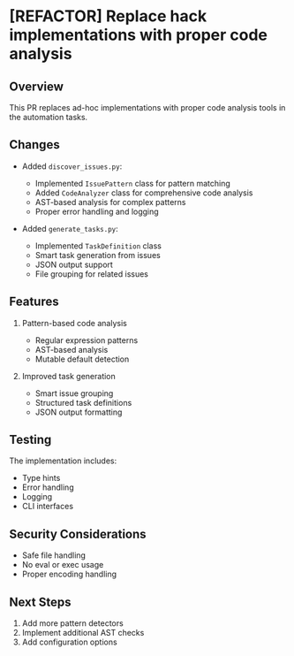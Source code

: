 # [REFACTOR] Replace hack implementations with proper code analysis

## Overview

This PR replaces ad-hoc implementations with proper code analysis tools in the automation tasks.

## Changes

- Added `discover_issues.py`:
  - Implemented `IssuePattern` class for pattern matching
  - Added `CodeAnalyzer` class for comprehensive code analysis
  - AST-based analysis for complex patterns
  - Proper error handling and logging

- Added `generate_tasks.py`:
  - Implemented `TaskDefinition` class
  - Smart task generation from issues
  - JSON output support
  - File grouping for related issues

## Features

1. Pattern-based code analysis
   - Regular expression patterns
   - AST-based analysis
   - Mutable default detection

2. Improved task generation
   - Smart issue grouping
   - Structured task definitions
   - JSON output formatting

## Testing

The implementation includes:

- Type hints
- Error handling
- Logging
- CLI interfaces

## Security Considerations

- Safe file handling
- No eval or exec usage
- Proper encoding handling

## Next Steps

1. Add more pattern detectors
2. Implement additional AST checks
3. Add configuration options
